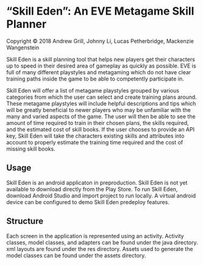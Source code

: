 # “Skill Eden”: An EVE Metagame Skill Planner
Copyright © 2018 Andrew Grill, Johnny Li, Lucas Petherbridge, Mackenzie Wangenstein

Skill Eden is a skill planning tool that helps new players get their characters up to speed in their desired area of gameplay as quickly as possible. EVE is full of many different playstyles and metagaming which do not have clear training paths inside the game to be able to competently participate in.

Skill Eden will offer a list of metagame playstyles grouped by various categories from which the user can select and create training plans around. These metagame playstyles will include helpful descriptions and tips which will be greatly beneficial to newer players who may be unfamiliar with the many and varied aspects of the game. The user will then be able to see the amount of time required to train in their chosen plans, the skills required, and the estimated cost of skill books. If the user chooses to provide an API key, Skill Eden will take the characters existing skills and attributes into account to properly estimate the training time required and the cost of missing skill books.

## Usage
Skill Eden is an android applicaton in preproduction. Skill Eden is not yet available to download directly from the Play Store. To run Skill Eden, download Android Studio and import project to run locally. A virtual android device can be configured to demo Skill Eden predeploy features. 

## Structure
Each screen in the application is represented using an activity. Activity classes, model classes, and adapters can be found under the java directory. xml layouts are found under the res directory. Assets used to generate the model classes can be found under the assets directory.


